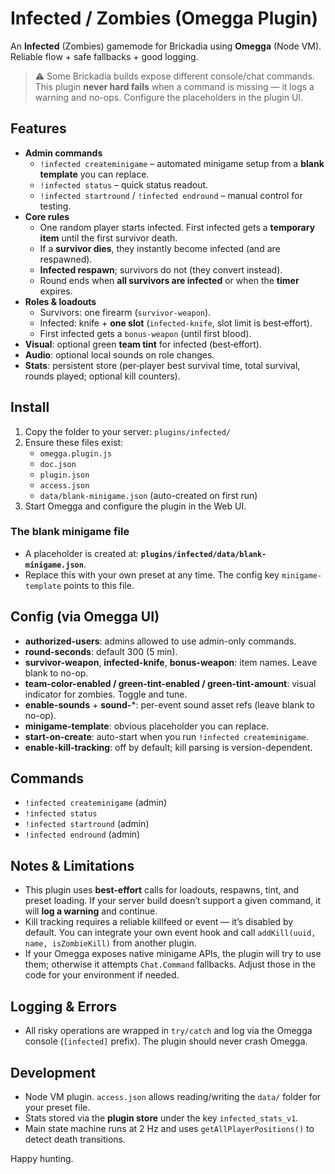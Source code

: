 # Infected / Zombies (Omegga Plugin)

An **Infected** (Zombies) gamemode for Brickadia using **Omegga** (Node VM).  
Reliable flow + safe fallbacks + good logging.

> ⚠️ Some Brickadia builds expose different console/chat commands. This plugin **never hard fails** when a command is missing — it logs a warning and no-ops. Configure the placeholders in the plugin UI.

## Features

- **Admin commands**
  - `!infected createminigame` – automated minigame setup from a **blank template** you can replace.
  - `!infected status` – quick status readout.
  - `!infected startround` / `!infected endround` – manual control for testing.
- **Core rules**
  - One random player starts infected. First infected gets a **temporary item** until the first survivor death.
  - If a **survivor dies**, they instantly become infected (and are respawned).
  - **Infected respawn**; survivors do not (they convert instead).
  - Round ends when **all survivors are infected** or when the **timer** expires.
- **Roles & loadouts**
  - Survivors: one firearm (`survivor-weapon`).
  - Infected: knife + **one slot** (`infected-knife`, slot limit is best‑effort).
  - First infected gets a `bonus-weapon` (until first blood).
- **Visual**: optional green **team tint** for infected (best‑effort).
- **Audio**: optional local sounds on role changes.
- **Stats**: persistent store (per‑player best survival time, total survival, rounds played; optional kill counters).

## Install

1. Copy the folder to your server: `plugins/infected/`
2. Ensure these files exist:
   - `omegga.plugin.js`
   - `doc.json`
   - `plugin.json`
   - `access.json`
   - `data/blank-minigame.json` (auto-created on first run)
3. Start Omegga and configure the plugin in the Web UI.

### The blank minigame file

- A placeholder is created at: **`plugins/infected/data/blank-minigame.json`**.  
- Replace this with your own preset at any time. The config key `minigame-template` points to this file.

## Config (via Omegga UI)

- **authorized-users**: admins allowed to use admin-only commands.
- **round-seconds**: default 300 (5 min).
- **survivor-weapon**, **infected-knife**, **bonus-weapon**: item names. Leave blank to no-op.
- **team-color-enabled / green-tint-enabled / green-tint-amount**: visual indicator for zombies. Toggle and tune.
- **enable-sounds** + **sound-***: per-event sound asset refs (leave blank to no-op).
- **minigame-template**: obvious placeholder you can replace.
- **start-on-create**: auto-start when you run `!infected createminigame`.
- **enable-kill-tracking**: off by default; kill parsing is version-dependent.

## Commands

- `!infected createminigame` (admin)
- `!infected status`
- `!infected startround` (admin)
- `!infected endround` (admin)

## Notes & Limitations

- This plugin uses **best-effort** calls for loadouts, respawns, tint, and preset loading. If your server build doesn’t support a given command, it will **log a warning** and continue.
- Kill tracking requires a reliable killfeed or event — it’s disabled by default. You can integrate your own event hook and call `addKill(uuid, name, isZombieKill)` from another plugin.
- If your Omegga exposes native minigame APIs, the plugin will try to use them; otherwise it attempts `Chat.Command` fallbacks. Adjust those in the code for your environment if needed.

## Logging & Errors

- All risky operations are wrapped in `try/catch` and log via the Omegga console (`[infected]` prefix). The plugin should never crash Omegga.

## Development

- Node VM plugin. `access.json` allows reading/writing the `data/` folder for your preset file.
- Stats stored via the **plugin store** under the key `infected_stats_v1`.
- Main state machine runs at 2 Hz and uses `getAllPlayerPositions()` to detect death transitions.

Happy hunting.

